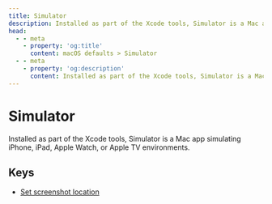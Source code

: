 ```yaml
---
title: Simulator
description: Installed as part of the Xcode tools, Simulator is a Mac app simulating iPhone, iPad, Apple Watch, or Apple TV environments.
head:
  - - meta
    - property: 'og:title'
      content: macOS defaults > Simulator
  - - meta
    - property: 'og:description'
      content: Installed as part of the Xcode tools, Simulator is a Mac app simulating iPhone, iPad, Apple Watch, or Apple TV environments.
---
```


# Simulator

Installed as part of the Xcode tools, Simulator is a Mac app simulating iPhone, iPad, Apple Watch, or Apple TV environments.

## Keys

- [Set screenshot location](./screenshotsavelocation.md)
